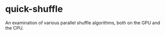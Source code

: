 # quick-shuffle
An examination of various parallel shuffle algorithms, both on the GPU and the CPU.
